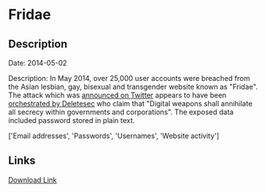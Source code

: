 # Fridae

## Description

Date: 2014-05-02

Description:
In May 2014, over 25,000 user accounts were breached from the Asian lesbian, gay, bisexual and transgender website known as "Fridae". The attack which was <a href="https://twitter.com/Survela/status/463327706361659392" target="_blank" rel="noopener">announced on Twitter</a> appears to have been <a href="http://pastebin.com/ipFKjv6z" target="_blank" rel="noopener">orchestrated by Deletesec</a> who claim that "Digital weapons shall annihilate all secrecy within governments and corporations". The exposed data included password stored in plain text. 


['Email addresses', 'Passwords', 'Usernames', 'Website activity']

## Links

[Download Link](https://link-to.net/1229997/226.77192427360137/dynamic/?r=ZnJpZGFlLmFzaWE=)